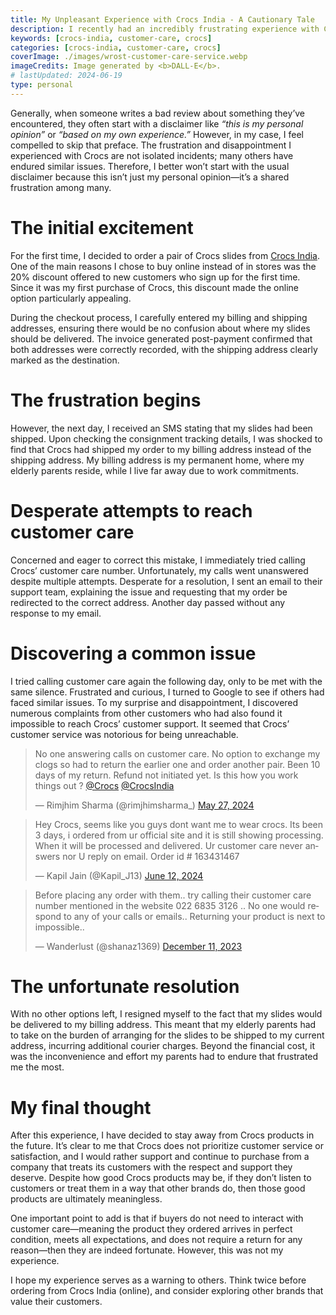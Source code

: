 ```yaml
---
title: My Unpleasant Experience with Crocs India - A Cautionary Tale
description: I recently had an incredibly frustrating experience with Crocs India, which I feel compelled to share as a cautionary tale for anyone considering making a purchase from their website.
keywords: [crocs-india, customer-care, crocs]
categories: [crocs-india, customer-care, crocs]
coverImage: ./images/wrost-customer-care-service.webp
imageCredits: Image generated by <b>DALL-E</b>.
# lastUpdated: 2024-06-19
type: personal
---
```


Generally, when someone writes a bad review about something they’ve encountered, they often start with a disclaimer like *“this is my personal opinion”* or *“based on my own experience.”* However, in my case, I feel compelled to skip that preface. The frustration and disappointment I experienced with Crocs are not isolated incidents; many others have endured similar issues. Therefore, I better won’t start with the usual disclaimer because this isn’t just my personal opinion—it’s a shared frustration among many.

# The initial excitement

For the first time, I decided to order a pair of Crocs slides from <a href="https://www.crocs.in/" target="_blank">Crocs India</a>. One of the main reasons I chose to buy online instead of in stores was the 20% discount offered to new customers who sign up for the first time. Since it was my first purchase of Crocs, this discount made the online option particularly appealing.

During the checkout process, I carefully entered my billing and shipping addresses, ensuring there would be no confusion about where my slides should be delivered. The invoice generated post-payment confirmed that both addresses were correctly recorded, with the shipping address clearly marked as the destination.

# The frustration begins

However, the next day, I received an SMS stating that my slides had been shipped. Upon checking the consignment tracking details, I was shocked to find that Crocs had shipped my order to my billing address instead of the shipping address. My billing address is my permanent home, where my elderly parents reside, while I live far away due to work commitments.

# Desperate attempts to reach customer care

Concerned and eager to correct this mistake, I immediately tried calling Crocs’ customer care number. Unfortunately, my calls went unanswered despite multiple attempts. Desperate for a resolution, I sent an email to their support team, explaining the issue and requesting that my order be redirected to the correct address. Another day passed without any response to my email.

# Discovering a common issue

I tried calling customer care again the following day, only to be met with the same silence. Frustrated and curious, I turned to Google to see if others had faced similar issues. To my surprise and disappointment, I discovered numerous complaints from other customers who had also found it impossible to reach Crocs’ customer support. It seemed that Crocs’ customer service was notorious for being unreachable.

<p class="spacer"></p>
<blockquote class="twitter-tweet"><p lang="en" dir="ltr">No one answering calls on customer care. No option to exchange my clogs so had to return the earlier one and order another pair. Been 10 days of my return. Refund not initiated yet. Is this how you work things out ? <a href="https://twitter.com/Crocs?ref_src=twsrc%5Etfw">@Crocs</a> <a href="https://twitter.com/CrocsIndia?ref_src=twsrc%5Etfw">@CrocsIndia</a></p>&mdash; Rimjhim Sharma (@rimjhimsharma_) <a href="https://twitter.com/rimjhimsharma_/status/1794973740083650830?ref_src=twsrc%5Etfw">May 27, 2024</a></blockquote>
<p class="spacer"></p>
<blockquote class="twitter-tweet"><p lang="en" dir="ltr">Hey Crocs, seems like you guys dont want me to wear crocs. Its been 3 days, i ordered from ur official site and it is still showing processing. When it will be processed and delivered. Ur customer care never answers nor U reply on email. Order id # 163431467</p>&mdash; Kapil Jain (@Kapil_J13) <a href="https://twitter.com/Kapil_J13/status/1800771557960331620?ref_src=twsrc%5Etfw">June 12, 2024</a></blockquote>
<p class="spacer"></p>
<blockquote class="twitter-tweet"><p lang="en" dir="ltr">Before placing any order with them.. try calling their customer care number mentioned in the website 022 6835 3126 .. No one would respond to any of your calls or emails.. Returning your product is next to impossible..</p>&mdash; Wanderlust (@shanaz1369) <a href="https://twitter.com/shanaz1369/status/1734094977762983951?ref_src=twsrc%5Etfw">December 11, 2023</a></blockquote>
<script async src="https://platform.twitter.com/widgets.js" charset="utf-8"></script>

# The unfortunate resolution

With no other options left, I resigned myself to the fact that my slides would be delivered to my billing address. This meant that my elderly parents had to take on the burden of arranging for the slides to be shipped to my current address, incurring additional courier charges. Beyond the financial cost, it was the inconvenience and effort my parents had to endure that frustrated me the most.

# My final thought

After this experience, I have decided to stay away from Crocs products in the future. It’s clear to me that Crocs does not prioritize customer service or satisfaction, and I would rather support and continue to purchase from a company that treats its customers with the respect and support they deserve. Despite how good Crocs products may be, if they don’t listen to customers or treat them in a way that other brands do, then those good products are ultimately meaningless.

One important point to add is that if buyers do not need to interact with customer care—meaning the product they ordered arrives in perfect condition, meets all expectations, and does not require a return for any reason—then they are indeed fortunate. However, this was not my experience.

I hope my experience serves as a warning to others. Think twice before ordering from Crocs India (online), and consider exploring other brands that value their customers.